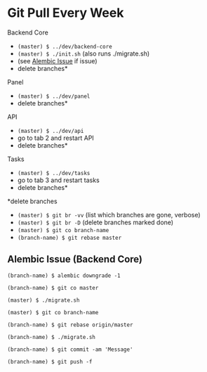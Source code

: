 # Git Pull Every Week

Backend Core
- `(master) $ ../dev/backend-core`
- `(master) $ ./init.sh` (also runs ./migrate.sh) 
- (see [Alembic Issue](##alambic-issue) if issue)
- delete branches*

Panel
- `(master) $ ../dev/panel`
- delete branches*

API
- `(master) $ ../dev/api`
- go to tab 2 and restart API
- delete branches*

Tasks
- `(master) $ ../dev/tasks`
- go to tab 3 and restart tasks
- delete branches*

\*delete branches  
 - `(master) $ git br -vv` (list which branches are gone, verbose) 
 - `(master) $ git br -D` (delete branches marked done) 
 - `(master) $ git co branch-name`
 - `(branch-name) $ git rebase master`


## Alembic Issue (Backend Core)

`(branch-name) $ alembic downgrade -1`

`(branch-name) $ git co master`

`(master) $ ./migrate.sh`

`(master) $ git co branch-name`

`(branch-name) $ git rebase origin/master`

`(branch-name) $ ./migrate.sh`

`(branch-name) $ git commit -am 'Message'`

`(branch-name) $ git push -f`